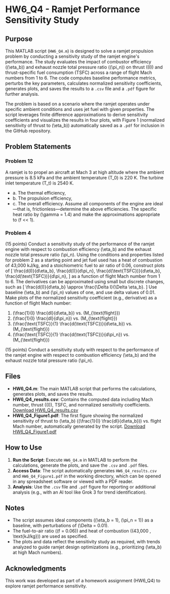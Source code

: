 # HW6_Q4 - Ramjet Performance Sensitivity Study

## Purpose
This MATLAB script (`HW6_Q4.m`) is designed to solve a ramjet propulsion problem by conducting a sensitivity study of the ramjet engine's performance. The study evaluates the impact of combustor efficiency (\(\eta_b\)) and exhaust nozzle total pressure ratio (\(\pi_n\)) on thrust (\(I\)) and thrust-specific fuel consumption (TSFC) across a range of flight Mach numbers from 1 to 6. The code computes baseline performance metrics, perturbs the key parameters, calculates normalized sensitivity coefficients, generates plots, and saves the results to a `.csv` file and a `.pdf` figure for further analysis.

The problem is based on a scenario where the ramjet operates under specific ambient conditions and uses jet fuel with given properties. The script leverages finite difference approximations to derive sensitivity coefficients and visualizes the results in four plots, with Figure 1 (normalized sensitivity of thrust to \(\eta_b\)) automatically saved as a `.pdf` for inclusion in the GitHub repository.

## Problem Statements

### Problem 12
A ramjet is to propel an aircraft at Mach 3 at high altitude where the ambient pressure is 8.5 kPa and the ambient temperature \(T_0\) is 220 K. The turbine inlet temperature \(T_t\) is 2540 K.
- a. The thermal efficiency,
- b. The propulsion efficiency,
- c. The overall efficiency.
Assume all components of the engine are ideal—that is, frictionless—determine the above efficiencies. The specific heat ratio by \(\gamma = 1.4\) and make the approximations appropriate to \(f << 1\).

### Problem 4
(15 points) Conduct a sensitivity study of the performance of the ramjet engine with respect to combustion efficiency \(\eta_b\) and the exhaust nozzle total pressure ratio \(\pi_n\). Using the conditions and properties listed for problem 2 as a starting point and jet fuel used has a heat of combustion of 43,000 kJ/kg, and a stoichiometric fuel to air ratio of 0.06, construct plots of
\[
\frac{d(I)}{d\eta_b}, \frac{d(I)}{d\pi_n}, \frac{d(\text{TSFC})}{d\eta_b}, \frac{d(\text{TSFC})}{d\pi_n},
\]
as a function of flight Mach number from 1 to 6. The derivatives can be approximated using small but discrete changes, such as
\[
\frac{d(I)}{d\eta_b} \approx \frac{\Delta I}{\Delta \eta_b}.
\]
Use baseline \(\eta_b\) and \(\pi_n\) values of one, and use delta values of 0.01. Make plots of the normalized sensitivity coefficient (e.g., derivative) as a function of flight Mach number:
1. \(\frac{1}{I} \frac{dI}{d\eta_b}\) vs. \(M_{\text{flight}}\)
2. \(\frac{1}{I} \frac{dI}{d\pi_n}\) vs. \(M_{\text{flight}}\)
3. \(\frac{\text{TSFC}}{1} \frac{d(\text{TSFC})}{d\eta_b}\) vs. \(M_{\text{flight}}\)
4. \(\frac{\text{TSFC}}{1} \frac{d(\text{TSFC})}{d\pi_n}\) vs. \(M_{\text{flight}}\)

(15 points) Conduct a sensitivity study with respect to the performance of the ramjet engine with respect to combustion efficiency \(\eta_b\) and the exhaust nozzle total pressure ratio \(\pi_n\).

## Files

- **HW6_Q4.m**: The main MATLAB script that performs the calculations, generates plots, and saves the results.
- **HW6_Q4_results.csv**: Contains the computed data including Mach number, thrust (\(I\)), TSFC, and normalized sensitivity coefficients. [Download HW6_Q4_results.csv](HW6_Q4_results.csv)
- **HW6_Q4_Figure1.pdf**: The first figure showing the normalized sensitivity of thrust to \(\eta_b\) (\(\frac{1}{I} \frac{dI}{d\eta_b}\)) vs. flight Mach number, automatically generated by the script. [Download HW6_Q4_Figure1.pdf](HW6_Q4_Figure1.pdf)

## How to Use
1. **Run the Script**: Execute `HW6_Q4.m` in MATLAB to perform the calculations, generate the plots, and save the `.csv` and `.pdf` files.
2. **Access Data**: The script automatically generates `HW6_Q4_results.csv` and `HW6_Q4_Figure1.pdf` in the working directory, which can be opened in any spreadsheet software or viewed with a PDF reader.
3. **Analysis**: Use the `.csv` file and `.pdf` figure for reporting or additional analysis (e.g., with an AI tool like Grok 3 for trend identification).

## Notes
- The script assumes ideal components (\(\eta_b = 1\), \(\pi_n = 1\)) as a baseline, with perturbations of \(\Delta = 0.01\).
- The fuel-to-air ratio (\(f = 0.06\)) and heat of combustion (\(43,000 \, \text{kJ/kg}\)) are used as specified.
- The plots and data reflect the sensitivity study as required, with trends analyzed to guide ramjet design optimizations (e.g., prioritizing \(\eta_b\) at high Mach numbers).

## Acknowledgments
This work was developed as part of a homework assignment (HW6_Q4) to explore ramjet performance sensitivity.